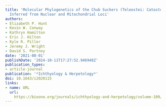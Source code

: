 ```yaml
---
title: 'Molecular Phylogenetics of the Chub Suckers (Teleostei: Catostomidae: Erimyzon)
  Inferred from Nuclear and Mitochondrial Loci'
authors:
- Elizabeth P. Hunt
- Kevin W. Conway
- Kathryn Hamilton
- Eric J. Hilton
- Kyle R. Piller
- Jeremy J. Wright
- David S. Portnoy
date: '2021-08-01'
publishDate: '2024-10-11T17:27:52.946948Z'
publication_types:
- article-journal
publication: '*Ichthyology & Herpetology*'
doi: 10.1643/i2020115
links:
- name: URL
  url: 
    https://bioone.org/journals/ichthyology-and-herpetology/volume-109/issue-2/i2020115/Molecular-Phylogenetics-of-the-Chub-Suckers-Teleostei--Catostomidae/10.1643/i2020115.full
---
```

